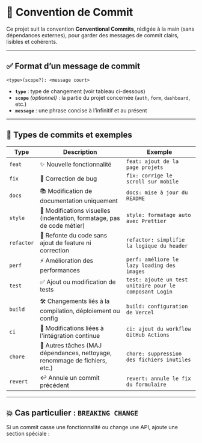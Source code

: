 # 📓 Convention de Commit

Ce projet suit la convention **Conventional Commits**, rédigée à la main (sans dépendances externes), pour garder des messages de commit clairs, lisibles et cohérents.

---

## ✅ Format d’un message de commit

``<type>(scope?): <message court>``


- **`type`** : type de changement (voir tableau ci-dessous)
- **`scope`** *(optionnel)* : la partie du projet concernée (`auth`, `form`, `dashboard`, etc.)
- **`message`** : une phrase concise à l’infinitif et au présent

---

## 🧠 Types de commits et exemples

| Type        | Description                                                                 | Exemple |
|-------------|-----------------------------------------------------------------------------|---------|
| `feat`      | ✨ Nouvelle fonctionnalité                                                   | `feat: ajout de la page projets` |
| `fix`       | 🐛 Correction de bug                                                        | `fix: corrige le scroll sur mobile` |
| `docs`      | 📚 Modification de documentation uniquement                                 | `docs: mise à jour du README` |
| `style`     | 🎨 Modifications visuelles (indentation, formatage, pas de code métier)     | `style: formatage auto avec Prettier` |
| `refactor`  | 🔧 Refonte du code sans ajout de feature ni correction                      | `refactor: simplifie la logique du header` |
| `perf`      | ⚡️ Amélioration des performances                                            | `perf: améliore le lazy loading des images` |
| `test`      | ✅ Ajout ou modification de tests                                            | `test: ajoute un test unitaire pour le composant Login` |
| `build`     | 🛠️ Changements liés à la compilation, déploiement ou config                 | `build: configuration de Vercel` |
| `ci`        | 🤖 Modifications liées à l'intégration continue                              | `ci: ajout du workflow GitHub Actions` |
| `chore`     | 🔧 Autres tâches (MAJ dépendances, nettoyage, renommage de fichiers, etc.)  | `chore: suppression des fichiers inutiles` |
| `revert`    | ↩️ Annule un commit précédent                                                | `revert: annule le fix du formulaire` |

---

## 💥 Cas particulier : `BREAKING CHANGE`

Si un commit casse une fonctionnalité ou change une API, ajoute une section spéciale :


